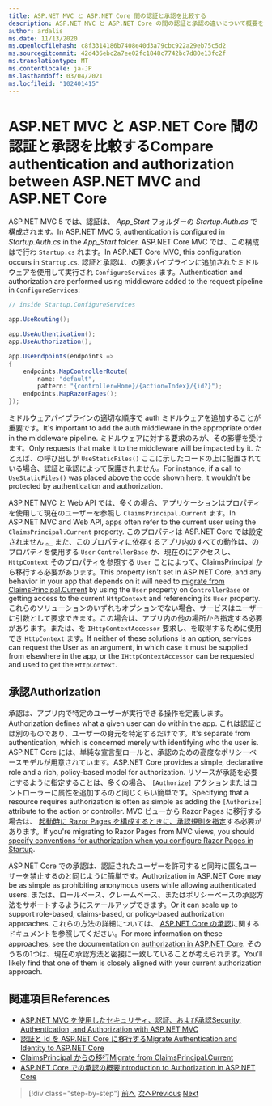```yaml
---
title: ASP.NET MVC と ASP.NET Core 間の認証と承認を比較する
description: ASP.NET MVC と ASP.NET Core の間の認証と承認の違いについて概要を説明します。
author: ardalis
ms.date: 11/13/2020
ms.openlocfilehash: c8f3314186b7408e40d3a79cbc922a29eb75c5d2
ms.sourcegitcommit: 42d436ebc2a7ee02fc1848c7742bc7d80e13fc2f
ms.translationtype: MT
ms.contentlocale: ja-JP
ms.lasthandoff: 03/04/2021
ms.locfileid: "102401415"
---
```

# <a name="compare-authentication-and-authorization-between-aspnet-mvc-and-aspnet-core"></a><span data-ttu-id="f3ea8-103">ASP.NET MVC と ASP.NET Core 間の認証と承認を比較する</span><span class="sxs-lookup"><span data-stu-id="f3ea8-103">Compare authentication and authorization between ASP.NET MVC and ASP.NET Core</span></span>

<span data-ttu-id="f3ea8-104">ASP.NET MVC 5 では、認証は、 *App_Start* フォルダーの *Startup.Auth.cs* で構成されます。</span><span class="sxs-lookup"><span data-stu-id="f3ea8-104">In ASP.NET MVC 5, authentication is configured in *Startup.Auth.cs* in the *App_Start* folder.</span></span> <span data-ttu-id="f3ea8-105">ASP.NET Core MVC では、この構成はで行わ `Startup.cs` れます。</span><span class="sxs-lookup"><span data-stu-id="f3ea8-105">In ASP.NET Core MVC, this configuration occurs in `Startup.cs`.</span></span> <span data-ttu-id="f3ea8-106">認証と承認は、の要求パイプラインに追加されたミドルウェアを使用して実行され `ConfigureServices` ます。</span><span class="sxs-lookup"><span data-stu-id="f3ea8-106">Authentication and authorization are performed using middleware added to the request pipeline in `ConfigureServices`:</span></span>

```csharp
// inside Startup.ConfigureServices

app.UseRouting();

app.UseAuthentication();
app.UseAuthorization();

app.UseEndpoints(endpoints =>
{
    endpoints.MapControllerRoute(
        name: "default",
        pattern: "{controller=Home}/{action=Index}/{id?}");
    endpoints.MapRazorPages();
});
```

<span data-ttu-id="f3ea8-107">ミドルウェアパイプラインの適切な順序で auth ミドルウェアを追加することが重要です。</span><span class="sxs-lookup"><span data-stu-id="f3ea8-107">It's important to add the auth middleware in the appropriate order in the middleware pipeline.</span></span> <span data-ttu-id="f3ea8-108">ミドルウェアに対する要求のみが、その影響を受けます。</span><span class="sxs-lookup"><span data-stu-id="f3ea8-108">Only requests that make it to the middleware will be impacted by it.</span></span> <span data-ttu-id="f3ea8-109">たとえば、の呼び出しが `UseStaticFiles()` ここに示したコードの上に配置されている場合、認証と承認によって保護されません。</span><span class="sxs-lookup"><span data-stu-id="f3ea8-109">For instance, if a call to `UseStaticFiles()` was placed above the code shown here, it wouldn't be protected by authentication and authorization.</span></span>

<span data-ttu-id="f3ea8-110">ASP.NET MVC と Web API では、多くの場合、アプリケーションはプロパティを使用して現在のユーザーを参照し `ClaimsPrincipal.Current` ます。</span><span class="sxs-lookup"><span data-stu-id="f3ea8-110">In ASP.NET MVC and Web API, apps often refer to the current user using the `ClaimsPrincipal.Current` property.</span></span> <span data-ttu-id="f3ea8-111">このプロパティは ASP.NET Core では設定されません [。](/aspnet/core/migration/claimsprincipal-current) また、このプロパティに依存するアプリ内のすべての動作は、のプロパティを使用する `User` `ControllerBase` か、現在のにアクセスし、 `HttpContext` そのプロパティを参照する `User` ことによって、ClaimsPrincipal から移行する必要があります。</span><span class="sxs-lookup"><span data-stu-id="f3ea8-111">This property isn't set in ASP.NET Core, and any behavior in your app that depends on it will need to [migrate from ClaimsPrincipal.Current](/aspnet/core/migration/claimsprincipal-current) by using the `User` property on `ControllerBase` or getting access to the current `HttpContext` and referencing its `User` property.</span></span> <span data-ttu-id="f3ea8-112">これらのソリューションのいずれもオプションでない場合、サービスはユーザーに引数として要求できます。この場合は、アプリ内の他の場所から指定する必要があります。または、を `IHttpContextAccessor` 要求し、を取得するために使用でき `HttpContext` ます。</span><span class="sxs-lookup"><span data-stu-id="f3ea8-112">If neither of these solutions is an option, services can request the User as an argument, in which case it must be supplied from elsewhere in the app, or the `IHttpContextAccessor` can be requested and used to get the `HttpContext`.</span></span>

## <a name="authorization"></a><span data-ttu-id="f3ea8-113">承認</span><span class="sxs-lookup"><span data-stu-id="f3ea8-113">Authorization</span></span>

<span data-ttu-id="f3ea8-114">承認は、アプリ内で特定のユーザーが実行できる操作を定義します。</span><span class="sxs-lookup"><span data-stu-id="f3ea8-114">Authorization defines what a given user can do within the app.</span></span> <span data-ttu-id="f3ea8-115">これは認証とは別のものであり、ユーザーの身元を特定するだけです。</span><span class="sxs-lookup"><span data-stu-id="f3ea8-115">It's separate from authentication, which is concerned merely with identifying who the user is.</span></span> <span data-ttu-id="f3ea8-116">ASP.NET Core には、単純な宣言型ロールと、承認のための高度なポリシーベースモデルが用意されています。</span><span class="sxs-lookup"><span data-stu-id="f3ea8-116">ASP.NET Core provides a simple, declarative role and a rich, policy-based model for authorization.</span></span> <span data-ttu-id="f3ea8-117">リソースが承認を必要とするように指定することは、多くの場合、 `[Authorize]` アクションまたはコントローラーに属性を追加するのと同じくらい簡単です。</span><span class="sxs-lookup"><span data-stu-id="f3ea8-117">Specifying that a resource requires authorization is often as simple as adding the `[Authorize]` attribute to the action or controller.</span></span> <span data-ttu-id="f3ea8-118">MVC ビューから Razor Pages に移行する場合は、 [起動時に Razor Pages を構成するときに、承認規則を指定](/aspnet/core/security/authorization/razor-pages-authorization)する必要があります。</span><span class="sxs-lookup"><span data-stu-id="f3ea8-118">If you're migrating to Razor Pages from MVC views, you should [specify conventions for authorization when you configure Razor Pages in Startup](/aspnet/core/security/authorization/razor-pages-authorization).</span></span>

<span data-ttu-id="f3ea8-119">ASP.NET Core での承認は、認証されたユーザーを許可すると同時に匿名ユーザーを禁止するのと同じように簡単です。</span><span class="sxs-lookup"><span data-stu-id="f3ea8-119">Authorization in ASP.NET Core may be as simple as prohibiting anonymous users while allowing authenticated users.</span></span> <span data-ttu-id="f3ea8-120">または、ロールベース、クレームベース、またはポリシーベースの承認方法をサポートするようにスケールアップできます。</span><span class="sxs-lookup"><span data-stu-id="f3ea8-120">Or it can scale up to support role-based, claims-based, or policy-based authorization approaches.</span></span> <span data-ttu-id="f3ea8-121">これらの方法の詳細については、 [ASP.NET Core の承認](/aspnet/core/security/authorization/introduction)に関するドキュメントを参照してください。</span><span class="sxs-lookup"><span data-stu-id="f3ea8-121">For more information on these approaches, see the documentation on [authorization in ASP.NET Core](/aspnet/core/security/authorization/introduction).</span></span> <span data-ttu-id="f3ea8-122">そのうちの1つは、現在の承認方法と密接に一致していることが考えられます。</span><span class="sxs-lookup"><span data-stu-id="f3ea8-122">You'll likely find that one of them is closely aligned with your current authorization approach.</span></span>

## <a name="references"></a><span data-ttu-id="f3ea8-123">関連項目</span><span class="sxs-lookup"><span data-stu-id="f3ea8-123">References</span></span>

- [<span data-ttu-id="f3ea8-124">ASP.NET MVC を使用したセキュリティ、認証、および承認</span><span class="sxs-lookup"><span data-stu-id="f3ea8-124">Security, Authentication, and Authorization with ASP.NET MVC</span></span>](/aspnet/mvc/overview/security/)
- [<span data-ttu-id="f3ea8-125">認証と Id を ASP.NET Core に移行する</span><span class="sxs-lookup"><span data-stu-id="f3ea8-125">Migrate Authentication and Identity to ASP.NET Core</span></span>](/aspnet/mvc/overview/security/)
- [<span data-ttu-id="f3ea8-126">ClaimsPrincipal からの移行</span><span class="sxs-lookup"><span data-stu-id="f3ea8-126">Migrate from ClaimsPrincipal.Current</span></span>](/aspnet/core/migration/claimsprincipal-current)
- [<span data-ttu-id="f3ea8-127">ASP.NET Core での承認の概要</span><span class="sxs-lookup"><span data-stu-id="f3ea8-127">Introduction to Authorization in ASP.NET Core</span></span>](/aspnet/core/security/authorization/introduction)

>[!div class="step-by-step"]
><span data-ttu-id="f3ea8-128">[前へ](webapi-differences.md)
>[次へ](identity-differences.md)</span><span class="sxs-lookup"><span data-stu-id="f3ea8-128">[Previous](webapi-differences.md)
[Next](identity-differences.md)</span></span>
